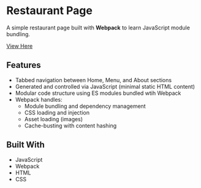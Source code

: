 # Restaurant Page

A simple restaurant page built with **Webpack** to learn JavaScript module bundling.

[View Here](https://collindg.github.io/restaurant-page/)

## Features

- Tabbed navigation between Home, Menu, and About sections
- Generated and controlled via JavaScript (minimal static HTML content)
- Modular code structure using ES modules bundled wtih Webpack
- Webpack handles:
  - Module bundling and dependency management
  - CSS loading and injection
  - Asset loading (images)
  - Cache-busting with content hashing

## Built With

- JavaScript
- Webpack
- HTML
- CSS
